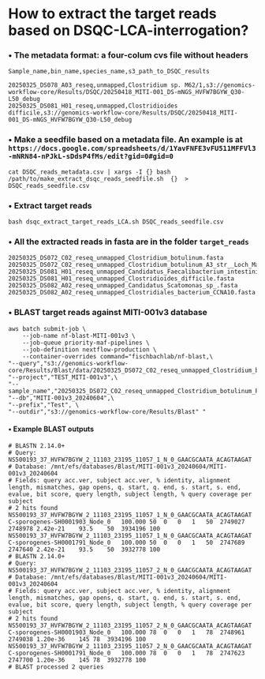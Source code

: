 # How to extract the target reads based on DSQC-LCA-interrogation?

### &bull; The metadata format: a four-colum cvs file without headers
`Sample_name,bin_name,species_name,s3_path_to_DSQC_results`

```{bash}
20250325_DS078_A03_reseq,unmapped,Clostridium sp. M62/1,s3://genomics-workflow-core/Results/DSQC/20250418_MITI-001_DS-mNGS_HVFW7BGYW_Q30-L50_debug
20250325_DS081_H01_reseq,unmapped,Clostridioides difficile,s3://genomics-workflow-core/Results/DSQC/20250418_MITI-001_DS-mNGS_HVFW7BGYW_Q30-L50_debug
```


### &bull; Make a seedfile based on a metadata file. An example is at `https://docs.google.com/spreadsheets/d/1YavFNFE3vFU511MFFVl3-mNRN84-nPJkL-sDdsP4fMs/edit?gid=0#gid=0`

```{bash}
cat DSQC_reads_metadata.csv | xargs -I {} bash /path/to/make_extract_dsqc_reads_seedfile.sh  {}  > DSQC_reads_seedfile.csv
```

### &bull; Extract target reads

```{bash}
bash dsqc_extract_target_reads_LCA.sh DSQC_reads_seedfile.csv
```

### &bull; All the extracted reads in fasta are in the folder `target_reads`
```{bash}
20250325_DS072_C02_reseq_unmapped_Clostridium_botulinum.fasta        
20250325_DS072_C02_reseq_unmapped_Clostridium_botulinum_A3_str__Loch_Maree.fasta 
20250325_DS081_H01_reseq_unmapped_Candidatus_Faecalibacterium_intestinigallinarum.fasta
20250325_DS081_H01_reseq_unmapped_Clostridioides_difficile.fasta
20250325_DS082_A02_reseq_unmapped_Candidatus_Scatomonas_sp_.fasta
20250325_DS082_A02_reseq_unmapped_Clostridiales_bacterium_CCNA10.fasta

```
### &bull; BLAST target reads against MITI-001v3 database  
```{bash}
aws batch submit-job \
    --job-name nf-blast-MITI-001v3 \
    --job-queue priority-maf-pipelines \
    --job-definition nextflow-production \
    --container-overrides command="fischbachlab/nf-blast,\
"--query","s3://genomics-workflow-core/Results/Blast/data/20250325_DS072_C02_reseq_unmapped_Clostridium_botulinum_Prevot_594.fasta",\
"--project","TEST_MITI-001v3",\
"--sample_name","20250325_DS072_C02_reseq_unmapped_Clostridium_botulinum_Prevot_594",\
"--db","MITI-001v3_20240604",\
"--prefix","Test", \
"--outdir","s3://genomics-workflow-core/Results/Blast" "
```

#### &bull; Example BLAST outputs
```{bash}
# BLASTN 2.14.0+
# Query: NS500193_37_HVFW7BGYW_2_11103_23195_11057_1_N_0_GAACGCAATA_ACAGTAAGAT
# Database: /mnt/efs/databases/Blast/MITI-001v3_20240604/MITI-001v3_20240604
# Fields: query acc.ver, subject acc.ver, % identity, alignment length, mismatches, gap opens, q. start, q. end, s. start, s. end, evalue, bit score, query length, subject length, % query coverage per subject
# 2 hits found
NS500193_37_HVFW7BGYW_2_11103_23195_11057_1_N_0_GAACGCAATA_ACAGTAAGAT	C-sporogenes-SH0001903_Node_0	100.000	50	0	0	1	50	2749027	2748978	2.42e-21	93.5	50	3934196	100
NS500193_37_HVFW7BGYW_2_11103_23195_11057_1_N_0_GAACGCAATA_ACAGTAAGAT	C-sporogenes-SH0001791_Node_0	100.000	50	0	0	1	50	2747689	2747640	2.42e-21	93.5	50	3932778	100
# BLASTN 2.14.0+
# Query: NS500193_37_HVFW7BGYW_2_11103_23195_11057_2_N_0_GAACGCAATA_ACAGTAAGAT
# Database: /mnt/efs/databases/Blast/MITI-001v3_20240604/MITI-001v3_20240604
# Fields: query acc.ver, subject acc.ver, % identity, alignment length, mismatches, gap opens, q. start, q. end, s. start, s. end, evalue, bit score, query length, subject length, % query coverage per subject
# 2 hits found
NS500193_37_HVFW7BGYW_2_11103_23195_11057_2_N_0_GAACGCAATA_ACAGTAAGAT	C-sporogenes-SH0001903_Node_0	100.000	78	0	0	1	78	2748961	2749038	1.20e-36	145	78	3934196	100
NS500193_37_HVFW7BGYW_2_11103_23195_11057_2_N_0_GAACGCAATA_ACAGTAAGAT	C-sporogenes-SH0001791_Node_0	100.000	78	0	0	1	78	2747623	2747700	1.20e-36	145	78	3932778	100
# BLAST processed 2 queries
```
